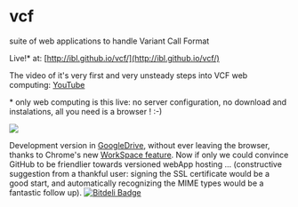 vcf
===

suite of web applications to handle Variant Call Format

Live!* at: [http://ibl.github.io/vcf/](http://ibl.github.io/vcf/)

The video of it's very first and very unsteady steps into VCF web computing: [YouTube](http://www.youtube.com/watch?v=4qXd_WsKa8o)

\* only web computing is this live: no server configuration, no download and instalations, all you need is a browser ! :-)

![](http://ibl.github.io/vcf/ScreenShot.png)

Development version in [GoogleDrive](https://www.googledrive.com/host/0BwwZEXS3GesiTjlHSmlOcEJaeDA/vcf/), without ever leaving the browser, thanks to Chrome's new [WorkSpace feature](http://www.youtube.com/watch?v=bqfoYaKCYUI#t=3m39s). Now if only we could convince GitHub to be friendlier towards versioned webApp hosting ... (constructive suggestion from a thankful user: signing the SSL certificate would be a good start, and automatically recognizing the MIME types would be a fantastic follow up).
[![Bitdeli Badge](https://d2weczhvl823v0.cloudfront.net/ibl/vcf/trend.png)](https://bitdeli.com/free "Bitdeli Badge")
